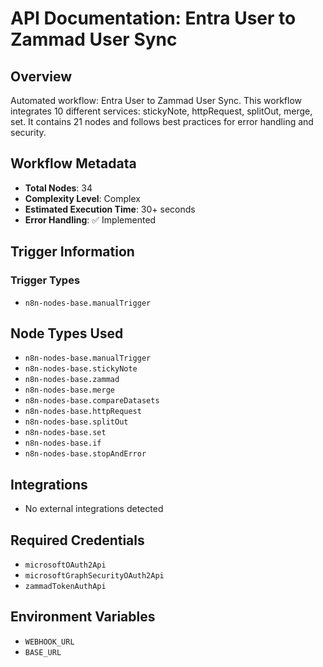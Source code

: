 # API Documentation: Entra User to Zammad User Sync

## Overview
Automated workflow: Entra User to Zammad User Sync. This workflow integrates 10 different services: stickyNote, httpRequest, splitOut, merge, set. It contains 21 nodes and follows best practices for error handling and security.

## Workflow Metadata
- **Total Nodes**: 34
- **Complexity Level**: Complex
- **Estimated Execution Time**: 30+ seconds
- **Error Handling**: ✅ Implemented

## Trigger Information
### Trigger Types
- `n8n-nodes-base.manualTrigger`

## Node Types Used
- `n8n-nodes-base.manualTrigger`
- `n8n-nodes-base.stickyNote`
- `n8n-nodes-base.zammad`
- `n8n-nodes-base.merge`
- `n8n-nodes-base.compareDatasets`
- `n8n-nodes-base.httpRequest`
- `n8n-nodes-base.splitOut`
- `n8n-nodes-base.set`
- `n8n-nodes-base.if`
- `n8n-nodes-base.stopAndError`

## Integrations
- No external integrations detected

## Required Credentials
- `microsoftOAuth2Api`
- `microsoftGraphSecurityOAuth2Api`
- `zammadTokenAuthApi`

## Environment Variables
- `WEBHOOK_URL`
- `BASE_URL`
